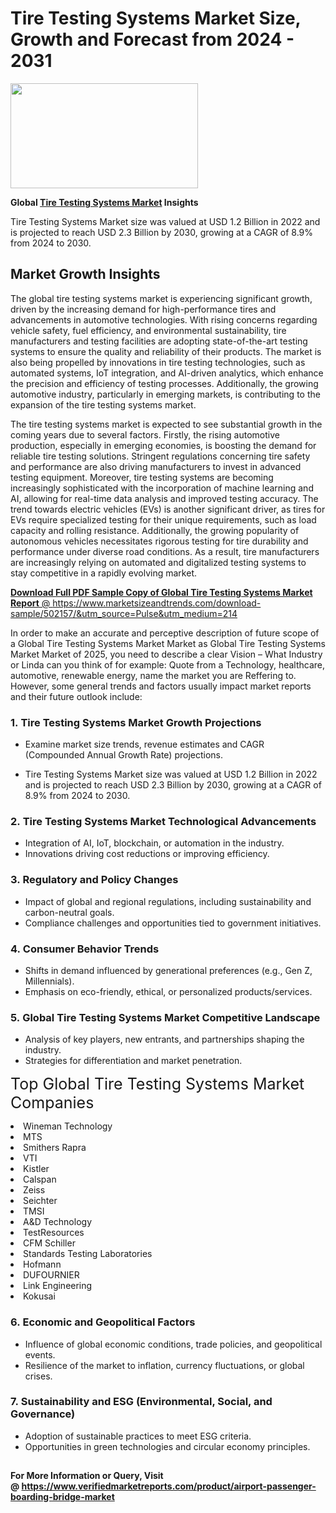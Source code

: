 <H1>Tire Testing Systems Market Size, Growth and Forecast from 2024 - 2031</H1><img class="aligncenter size-medium wp-image-584254" src="https://thirdeyenews.in/wp-content/uploads/2024/09/Global-Market-Research-300x168.jpeg" alt="" width="300" height="168" /><p><strong>Global&nbsp;<a href="https://www.marketsizeandtrends.com/download-sample/502157/&amp;utm_source=Pulse&amp;utm_medium=214">Tire Testing Systems Market</a> Insights</strong></p><p>Tire Testing Systems Market size was valued at USD 1.2 Billion in 2022 and is projected to reach USD 2.3 Billion by 2030, growing at a CAGR of 8.9% from 2024 to 2030.</p><p><h2>Market Growth Insights</h2> <p>The global tire testing systems market is experiencing significant growth, driven by the increasing demand for high-performance tires and advancements in automotive technologies. With rising concerns regarding vehicle safety, fuel efficiency, and environmental sustainability, tire manufacturers and testing facilities are adopting state-of-the-art testing systems to ensure the quality and reliability of their products. The market is also being propelled by innovations in tire testing technologies, such as automated systems, IoT integration, and AI-driven analytics, which enhance the precision and efficiency of testing processes. Additionally, the growing automotive industry, particularly in emerging markets, is contributing to the expansion of the tire testing systems market.</p> <p><a href="#"></a></p> <p>The tire testing systems market is expected to see substantial growth in the coming years due to several factors. Firstly, the rising automotive production, especially in emerging economies, is boosting the demand for reliable tire testing solutions. Stringent regulations concerning tire safety and performance are also driving manufacturers to invest in advanced testing equipment. Moreover, tire testing systems are becoming increasingly sophisticated with the incorporation of machine learning and AI, allowing for real-time data analysis and improved testing accuracy. The trend towards electric vehicles (EVs) is another significant driver, as tires for EVs require specialized testing for their unique requirements, such as load capacity and rolling resistance. Additionally, the growing popularity of autonomous vehicles necessitates rigorous testing for tire durability and performance under diverse road conditions. As a result, tire manufacturers are increasingly relying on automated and digitalized testing systems to stay competitive in a rapidly evolving market.</p> <p><a href="#"></p><p><span class=""><strong>Download Full PDF Sample Copy of Global Tire Testing Systems Market Report</strong> @ <a href="https://www.marketsizeandtrends.com/download-sample/502157/&amp;utm_source=Pulse&amp;utm_medium=214" target="_blank">https://www.marketsizeandtrends.com/download-sample/502157/&amp;utm_source=Pulse&amp;utm_medium=214</a></span></p><p>In order to make an accurate and perceptive description of future scope of a Global&nbsp;Tire Testing Systems Market Market as Global&nbsp;Tire Testing Systems Market Market of 2025, you need to describe a clear Vision &ndash; What Industry or Linda can you think of for example: Quote from a Technology, healthcare, automotive, renewable energy, name the market you are Reffering to. However, some general trends and factors usually impact market reports and their future outlook include:</p><h3>1.&nbsp;<strong>Tire Testing Systems Market Growth Projections</strong></h3><ul><li>Examine market size trends, revenue estimates and CAGR (Compounded Annual Growth Rate) projections.</li><li><p>Tire Testing Systems Market size was valued at USD 1.2 Billion in 2022 and is projected to reach USD 2.3 Billion by 2030, growing at a CAGR of 8.9% from 2024 to 2030.</p></li></ul><h3>2.&nbsp;<strong>Tire Testing Systems Market Technological Advancements</strong></h3><ul><li>Integration of AI, IoT, blockchain, or automation in the industry.</li><li>Innovations driving cost reductions or improving efficiency.</li></ul><h3>3.&nbsp;<strong>Regulatory and Policy Changes</strong></h3><ul><li>Impact of global and regional regulations, including sustainability and carbon-neutral goals.</li><li>Compliance challenges and opportunities tied to government initiatives.</li></ul><h3>4.&nbsp;<strong>Consumer Behavior Trends</strong></h3><ul><li>Shifts in demand influenced by generational preferences (e.g., Gen Z, Millennials).</li><li>Emphasis on eco-friendly, ethical, or personalized products/services.</li></ul><h3>5.&nbsp;<strong>Global Tire Testing Systems Market Competitive Landscape</strong></h3><ul><li>Analysis of key players, new entrants, and partnerships shaping the industry.</li><li>Strategies for differentiation and market penetration.</li></ul><p data-pm-slice="1 1 []"><span style="color: inherit; font-family: inherit; font-size: 25px;">Top Global Tire Testing Systems Market Companies</span></p><div class="" data-test-id=""><p><li>Wineman Technology</li><li> MTS</li><li> Smithers Rapra</li><li> VTI</li><li> Kistler</li><li> Calspan</li><li> Zeiss</li><li> Seichter</li><li> TMSI</li><li> A&D Technology</li><li> TestResources</li><li> CFM Schiller</li><li> Standards Testing Laboratories</li><li> Hofmann</li><li> DUFOURNIER</li><li> Link Engineering</li><li> Kokusai</li></p></div><h3>6.&nbsp;<strong>Economic and Geopolitical Factors</strong></h3><ul><li>Influence of global economic conditions, trade policies, and geopolitical events.</li><li>Resilience of the market to inflation, currency fluctuations, or global crises.</li></ul><h3>7.&nbsp;<strong>Sustainability and ESG (Environmental, Social, and Governance)</strong></h3><ul><li>Adoption of sustainable practices to meet ESG criteria.</li><li>Opportunities in green technologies and circular economy principles.</li></ul><h2><strong style="font-size: 14px;">For More Information or Query, Visit @&nbsp;</strong><a style="background-color: #ffffff; font-size: 14px;" href="https://www.marketsizeandtrends.com/report/tire-testing-systems-market/" target="_blank">https://www.verifiedmarketreports.com/product/airport-passenger-boarding-bridge-market</a></h2>
